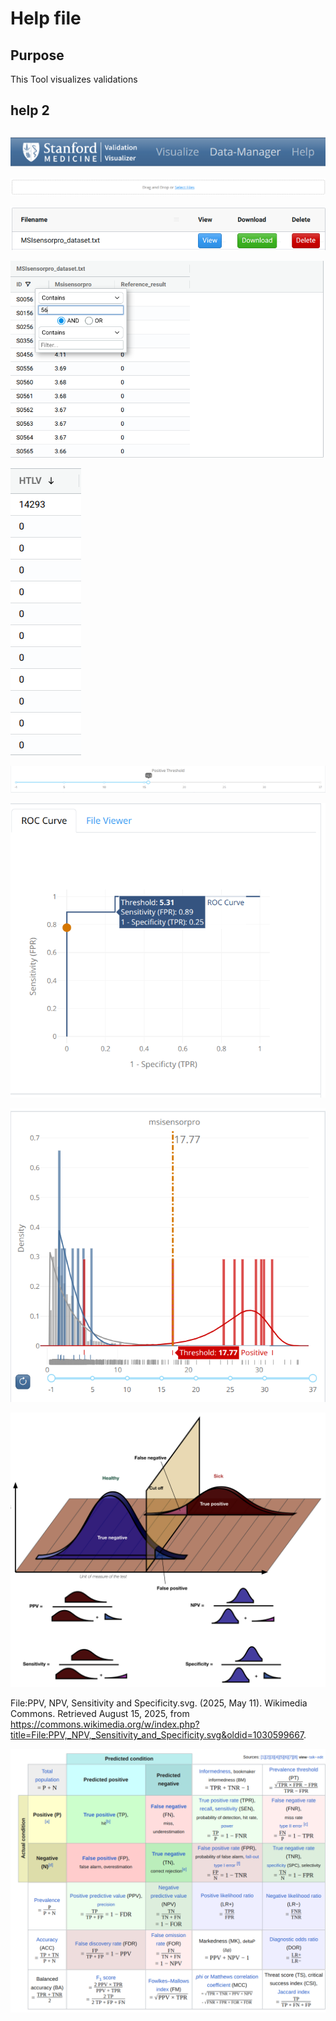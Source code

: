 # Help file
## Purpose
This Tool visualizes validations
## help 2

##


![image](assets/help_page/navbar_help_template.png)

![image](assets/help_page/upload_help_template.png)

![image](assets/help_page/file_manager.png)

![image](assets/help_page/file_previewer_filter.png)

![image](assets/help_page/file_previewer_order.png)

![image](assets/help_page/slider_threshold.png)

![image](assets/help_page/roc_curve_hover.png)

![image](assets/help_page/plot_hover.png)

![image](assets/help_page/specificity_chart.png)

File:PPV, NPV, Sensitivity and Specificity.svg. (2025, May 11). Wikimedia Commons. Retrieved August 15, 2025, from https://commons.wikimedia.org/w/index.php?title=File:PPV,_NPV,_Sensitivity_and_Specificity.svg&oldid=1030599667.

![image](assets/help_page/2x2_roc_table.png)
